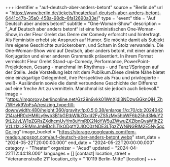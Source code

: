 +++
identifier = "auf-deutsch-aber-anders-betont"
source = "Berlin.de"
url = "https://www.berlin.de/tickets/theater/auf-deutsch-aber-anders-betont-6441c47b-35a0-458a-98db-6fa12690a33e/"
type = "event"
title = "Auf Deutsch aber anders betont"
subtitle = "One-Woman-Show"
description = "„Auf Deutsch aber anders betont“ ist eine feministischen One-Woman-Show, in der Fleur Grelet das Genre der Comedy erforscht und hinterfragt. Als Feministin erhebt sie Anspruch auf Humor. Sie möchte damit als Subjekt ihre eigene Geschichte zurückerobern, und Scham in Stolz verwandeln. Die One-Woman-Show wird auf Deutsch, aber anders betont, mit einer anderen Konjugation und einer anderen Grammatik präsentiert. In ihrem Format vermischt Fleur Grelet Stand-up-Comedy, Performance, PowerPoint-Projektionen, Gesang - manchmal im Rhythmus - und Tanz“/Springen auf der Stelle. Jede Vorstellung lebt mit dem Publikum.Diese direkte Nähe bietet eine einzigartige Gelegenheit, ihre Perspektive als Frau und privilegierte -weiß- Ausländerin sowie die damit verbundene Geschichte der Differenz auf eine freche Art zu vermitteln. Manchmal ist sie jedoch auch liebevoll."
image = "https://imgproxy.berlinonline.net/Gz29n9vkk01WnXjdl3NDzwGGknQjH_Zh7WHvk9VpFsA/resizing_type:fill-down/width:480/height:360/gravity:fp:0.5:0.38/enlarge:1/q:70/cb:2024042214/aHR0cHM6Ly9wb3B1bGEtbWlkZGxld2FyZS5zMy5hbWF6b25hd3MuY29tL2JvLW1pZGRsZXdhcmUvYm8uYmRlX2NoYW5uZWwuZXZlbnQvaW1hZ2VzLzIzL2RlMmJmMDc1LTlkODgtY2JlOC0zNDE3LTgzZWNiNGRlM2E5Ny5qcGc.jpg"
image_bucket = "https://storage.googleapis.com/fem-readup.appspot.com/auf-deutsch-aber-anders-betont.webp"
start_date = "2024-05-22T20:00:00.000"
end_date = "2024-05-22T20:00:00.000"
category = "Theater"
organizer = "Acud"
updated = "2024-04-22T12:44:18.000"
languages = []
[contact]
location_street = "Veteranenstraße 21"
location_city = " 10119 Berlin-Mitte"
[location]
+++